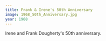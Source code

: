 ```yaml
---
title: Frank & Irene's 50th Anniversary
image: 1968_50th_Anniversary.jpg
year: 1968
---
```


Irene and Frank Dougherty's 50th anniversary.